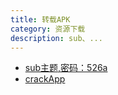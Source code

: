 ```yaml
---
title: 转载APK
category: 资源下载
description: sub、...
---
```

* [sub主题,密码：526a](https://kingbillsame.lanzous.com/b0f7m4lvg)
* [crackApp](https://www.lanzous.com/u/yoyodadada)
